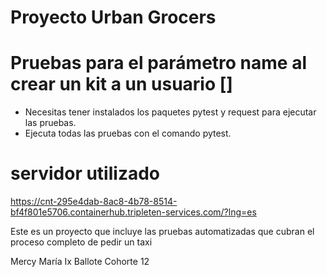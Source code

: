 # Proyecto Urban Grocers

# Pruebas para el parámetro name al crear un kit a un usuario []
- Necesitas tener instalados los paquetes pytest y request para ejecutar las pruebas.
- Ejecuta todas las pruebas con el comando pytest.

# servidor utilizado
https://cnt-295e4dab-8ac8-4b78-8514-bf4f801e5706.containerhub.tripleten-services.com/?lng=es

Este es un proyecto que incluye las pruebas automatizadas que cubran el proceso completo de pedir un taxi


Mercy María Ix Ballote
Cohorte 12 
